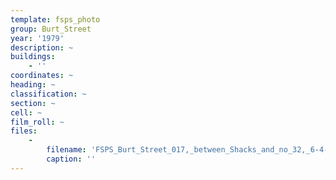 ```yaml
---
template: fsps_photo
group: Burt_Street
year: '1979'
description: ~
buildings:
    - ''
coordinates: ~
heading: ~
classification: ~
section: ~
cell: ~
film_roll: ~
files:
    -
        filename: 'FSPS_Burt_Street_017,_between_Shacks_and_no_32,_6-4-D,_1979.png'
        caption: ''
---
```

